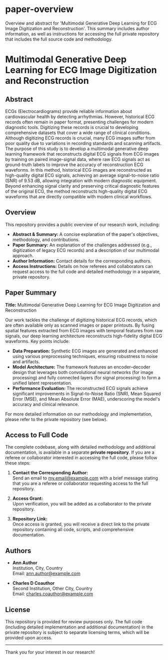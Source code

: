 # paper-overview
Overview and abstract for 'Multimodal Generative Deep Learning for ECG Image Digitization and Reconstruction'. This summary includes author information, as well as instructions for accessing the full private repository that includes the full source code and methodology.



# Multimodal Generative Deep Learning for ECG Image Digitization and Reconstruction

## Abstract
ECGs (Electrocardiograms) provide reliable information about cardiovascular health by detecting arrhythmias. However, historical ECG records often remain in paper format, presenting challenges for modern diagnostic tools. Digitizing these records is crucial to developing comprehensive datasets that cover a wide range of clinical conditions. Although digitizing ECG records is crucial, many ECG images suffer from poor quality due to variations in recording standards and scanning artifacts. The purpose of this study is to develop a multimodal generative deep learning framework that reconstructs digital ECG signals from ECG images by training on paired image-signal data, where raw ECG signals act as ground-truth labels to improve the accuracy of reconstruction ECG waveforms. In this method, historical ECG images are reconstructed as high-quality digital ECG signals, achieving an average signal-to-noise ratio (SNR) of 9.53 dB, allowing integration with modern diagnostic equipment. Beyond enhancing signal clarity and preserving critical diagnostic features of the original ECG, the method reconstructs high-quality digital ECG waveforms that are directly compatible with modern clinical workflows.

## Overview

This repository provides a public overview of our research work, including:

- **Abstract & Summary:** A concise explanation of the paper's objectives, methodology, and contributions.
- **Paper Summary:** An explanation of the challenges addressed (e.g., digitization of legacy ECG records) and a description of our multimodal approach.
- **Author Information:** Contact details for the corresponding authors.
- **Access Instructions:** Details on how referees and collaborators can request access to the full code and detailed methodology in a separate, private repository.

## Paper Summary

**Title:** Multimodal Generative Deep Learning for ECG Image Digitization and Reconstruction

Our work tackles the challenge of digitizing historical ECG records, which are often available only as scanned images or paper printouts. By fusing spatial features extracted from ECG images with temporal features from raw signals, our deep learning architecture reconstructs high-fidelity digital ECG waveforms. Key points include:

- **Data Preparation:** Synthetic ECG images are generated and enhanced using various preprocessing techniques, ensuring robustness to noise and artifacts.
- **Model Architecture:** The framework features an encoder–decoder design that leverages both convolutional neural networks (for image processing) and fully connected layers (for signal processing) to form a unified latent representation.
- **Performance Evaluation:** The reconstructed ECG signals achieve significant improvements in Signal-to-Noise Ratio (SNR), Mean Squared Error (MSE), and Mean Absolute Error (MAE), underscoring the model's accuracy and clinical relevance.

For more detailed information on our methodology and implementation, please refer to the private repository (see below).

## Access to Full Code

The complete codebase, along with detailed methodology and additional documentation, is available in a separate **private repository**. If you are a referee or collaborator interested in accessing the full code, please follow these steps:

1. **Contact the Corresponding Author:**  
   Send an email to [my.email@example.com](mailto:my.email@example.com) with a brief message stating that you are a referee or collaborator requesting access to the full repository.

2. **Access Grant:**  
   Upon verification, you will be added as a collaborator to the private repository.

3. **Repository Link:**  
   Once access is granted, you will receive a direct link to the private repository containing all code, scripts, and comprehensive documentation.

## Authors

- **Ann Author**  
  Institution, City, Country  
  Email: [ann.author@example.com](mailto:ann.author@example.com)

- **Charles D Coauthor**  
  Second Institution, Other City, Country  
  Email: [charles.coauthor@example.com](mailto:charles.coauthor@example.com)

## License

This repository is provided for review purposes only. The full code (including detailed implementation and additional documentation) in the private repository is subject to separate licensing terms, which will be provided upon access.

---

Thank you for your interest in our research!
